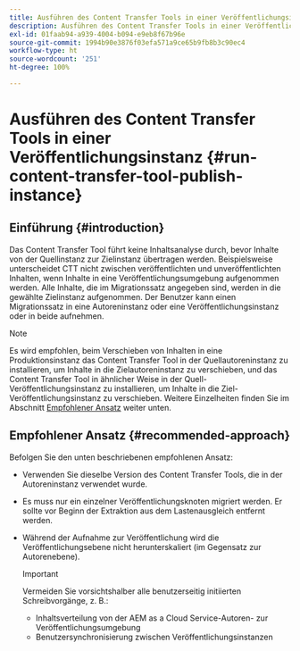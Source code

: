 ```yaml
---
title: Ausführen des Content Transfer Tools in einer Veröffentlichungsinstanz
description: Ausführen des Content Transfer Tools in einer Veröffentlichungsinstanz
exl-id: 01faab94-a939-4004-b094-e9eb8f67b96e
source-git-commit: 1994b90e3876f03efa571a9ce65b9fb8b3c90ec4
workflow-type: ht
source-wordcount: '251'
ht-degree: 100%

---
```


# Ausführen des Content Transfer Tools in einer Veröffentlichungsinstanz {#run-content-transfer-tool-publish-instance}

## Einführung {#introduction}

Das Content Transfer Tool führt keine Inhaltsanalyse durch, bevor Inhalte von der Quellinstanz zur Zielinstanz übertragen werden. Beispielsweise unterscheidet CTT nicht zwischen veröffentlichten und unveröffentlichten Inhalten, wenn Inhalte in eine Veröffentlichungsumgebung aufgenommen werden. Alle Inhalte, die im Migrationssatz angegeben sind, werden in die gewählte Zielinstanz aufgenommen. Der Benutzer kann einen Migrationssatz in eine Autoreninstanz oder eine Veröffentlichungsinstanz oder in beide aufnehmen.

>[!NOTE]
>Es wird empfohlen, beim Verschieben von Inhalten in eine Produktionsinstanz das Content Transfer Tool in der Quellautoreninstanz zu installieren, um Inhalte in die Zielautoreninstanz zu verschieben, und das Content Transfer Tool in ähnlicher Weise in der Quell-Veröffentlichungsinstanz zu installieren, um Inhalte in die Ziel-Veröffentlichungsinstanz zu verschieben. Weitere Einzelheiten finden Sie im Abschnitt [Empfohlener Ansatz](#recommended-approach) weiter unten.

## Empfohlener Ansatz {#recommended-approach}

Befolgen Sie den unten beschriebenen empfohlenen Ansatz:

* Verwenden Sie dieselbe Version des Content Transfer Tools, die in der Autoreninstanz verwendet wurde.

* Es muss nur ein einzelner Veröffentlichungsknoten migriert werden. Er sollte vor Beginn der Extraktion aus dem Lastenausgleich entfernt werden.

* Während der Aufnahme zur Veröffentlichung wird die Veröffentlichungsebene nicht herunterskaliert (im Gegensatz zur Autorenebene).

  >[!IMPORTANT]
  >Vermeiden Sie vorsichtshalber alle benutzerseitig initiierten Schreibvorgänge, z. B.:
  > * Inhaltsverteilung von der AEM as a Cloud Service-Autoren- zur Veröffentlichungsumgebung
  > * Benutzersynchronisierung zwischen Veröffentlichungsinstanzen
